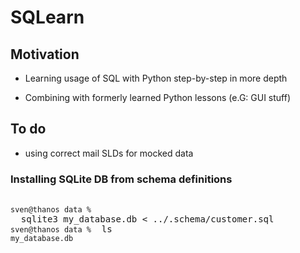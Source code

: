 # SQLearn

## Motivation

- Learning usage of SQL with Python step-by-step in more depth

- Combining with formerly learned Python lessons (e.G: GUI stuff)



## To do

- using correct mail SLDs for mocked data

### Installing SQLite DB from schema definitions
<pre>

<code>sven@thanos data %</code> <kbd> sqlite3 my_database.db < ../.schema/customer.sql </kbd>
<code>sven@thanos data %</code> <kbd> ls</kbd>
<code>my_database.db</code>

</pre>